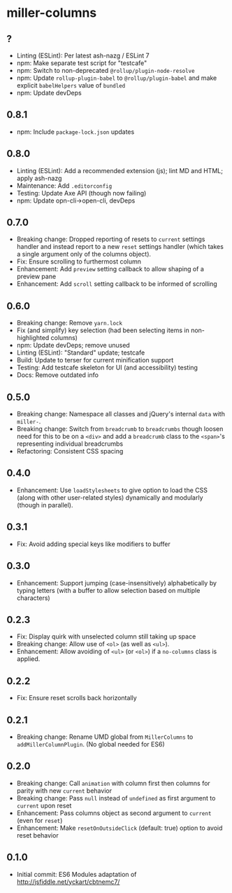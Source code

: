 # miller-columns

## ?

- Linting (ESLint): Per latest ash-nazg / ESLint 7
- npm: Make separate test script for "testcafe"
- npm: Switch to non-deprecated `@rollup/plugin-node-resolve`
- npm: Update `rollup-plugin-babel` to `@rollup/plugin-babel`
    and make explicit `babelHelpers` value of `bundled`
- npm: Update devDeps

## 0.8.1

- npm: Include `package-lock.json` updates

## 0.8.0

- Linting (ESLint): Add a recommended extension (js); lint MD and HTML; apply ash-nazg
- Maintenance: Add `.editorconfig`
- Testing: Update Axe API (though now failing)
- npm: Update opn-cli->open-cli, devDeps

## 0.7.0

- Breaking change: Dropped reporting of resets to `current` settings handler
    and instead report to a new `reset` settings handler (which takes a single
    argument only of the columns object).
- Fix: Ensure scrolling to furthermost column
- Enhancement: Add `preview` setting callback to allow shaping of a preview
    pane
- Enhancement: Add `scroll` setting callback to be informed of scrolling

## 0.6.0

- Breaking change: Remove `yarn.lock`
- Fix (and simplify) key selection (had been selecting items in
    non-highlighted columns)
- npm: Update devDeps; remove unused
- Linting (ESLint): "Standard" update; testcafe
- Build: Update to terser for current minification support
- Testing: Add testcafe skeleton for UI (and accessibility) testing
- Docs: Remove outdated info

## 0.5.0

- Breaking change: Namespace all classes and jQuery's internal `data`
    with `miller-`.
- Breaking change: Switch from `breadcrumb` to `breadcrumbs` though
    loosen need for this to be on a `<div>` and add a `breadcrumb`
    class to the `<span>`'s representing individual breadcrumbs
- Refactoring: Consistent CSS spacing

## 0.4.0

- Enhancement: Use `loadStylesheets` to give option to load the CSS (along
    with other user-related styles) dynamically and modularly (though in
    parallel).

## 0.3.1

- Fix: Avoid adding special keys like modifiers to buffer

## 0.3.0

- Enhancement: Support jumping (case-insensitively) alphabetically by typing
    letters (with a buffer to allow selection based on multiple characters)

## 0.2.3

- Fix: Display quirk with unselected column still taking up space
- Breaking change: Allow use of `<ol>` (as well as `<ul>`).
- Enhancement: Allow avoiding of `<ul>` (or `<ol>`) if a
    `no-columns` class is applied.

## 0.2.2

- Fix: Ensure reset scrolls back horizontally

## 0.2.1

- Breaking change: Rename UMD global from `MillerColumns` to
    `addMillerColumnPlugin`. (No global needed for ES6)

## 0.2.0

- Breaking change: Call `animation` with column first then columns for
    parity with new `current` behavior
- Breaking change: Pass `null` instead of `undefined` as first argument to
    `current` upon reset
- Enhancement: Pass columns object as second argument to `current` (even for
    `reset`)
- Enhancement: Make `resetOnOutsideClick` (default: true) option to avoid
    reset behavior

## 0.1.0

- Initial commit: ES6 Modules adaptation of
<http://jsfiddle.net/yckart/cbtnemc7/>

